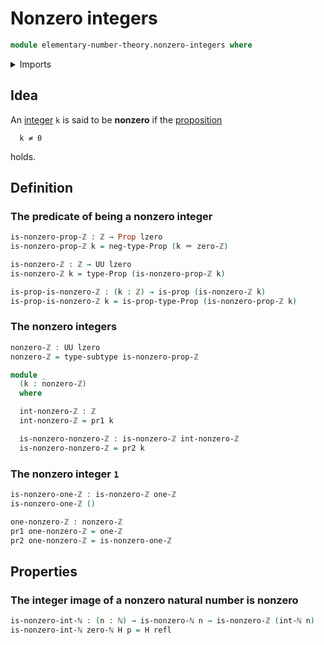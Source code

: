 # Nonzero integers

```agda
module elementary-number-theory.nonzero-integers where
```

<details><summary>Imports</summary>

```agda
open import elementary-number-theory.integers
open import elementary-number-theory.natural-numbers

open import foundation.coproduct-types
open import foundation.dependent-pair-types
open import foundation.identity-types
open import foundation.negation
open import foundation.propositions
open import foundation.subtypes
open import foundation.universe-levels
```

</details>

## Idea

An [integer](elementary-number-theory.integers.md) `k` is said to be **nonzero**
if the [proposition](foundation.propositions.md)

```text
  k ≠ 0
```

holds.

## Definition

### The predicate of being a nonzero integer

```agda
is-nonzero-prop-ℤ : ℤ → Prop lzero
is-nonzero-prop-ℤ k = neg-type-Prop (k ＝ zero-ℤ)

is-nonzero-ℤ : ℤ → UU lzero
is-nonzero-ℤ k = type-Prop (is-nonzero-prop-ℤ k)

is-prop-is-nonzero-ℤ : (k : ℤ) → is-prop (is-nonzero-ℤ k)
is-prop-is-nonzero-ℤ k = is-prop-type-Prop (is-nonzero-prop-ℤ k)
```

### The nonzero integers

```agda
nonzero-ℤ : UU lzero
nonzero-ℤ = type-subtype is-nonzero-prop-ℤ

module _
  (k : nonzero-ℤ)
  where

  int-nonzero-ℤ : ℤ
  int-nonzero-ℤ = pr1 k

  is-nonzero-nonzero-ℤ : is-nonzero-ℤ int-nonzero-ℤ
  is-nonzero-nonzero-ℤ = pr2 k
```

### The nonzero integer `1`

```agda
is-nonzero-one-ℤ : is-nonzero-ℤ one-ℤ
is-nonzero-one-ℤ ()

one-nonzero-ℤ : nonzero-ℤ
pr1 one-nonzero-ℤ = one-ℤ
pr2 one-nonzero-ℤ = is-nonzero-one-ℤ
```

## Properties

### The integer image of a nonzero natural number is nonzero

```agda
is-nonzero-int-ℕ : (n : ℕ) → is-nonzero-ℕ n → is-nonzero-ℤ (int-ℕ n)
is-nonzero-int-ℕ zero-ℕ H p = H refl
```
